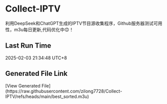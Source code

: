 # Collect-IPTV
利用DeepSeek和ChatGPT生成的IPTV节目源收集程序，Github服务器测试可用性，m3u每日更新,代码优化中😊！
## Last Run Time
<!-- Last Run Time --> 2025-02-03 21:34:48 UTC+8

## Generated File Link
<!-- Generated File Link --> [View Generated File](https://raw.githubusercontent.com/zilong7728/Collect-IPTV/refs/heads/main/best_sorted.m3u)
